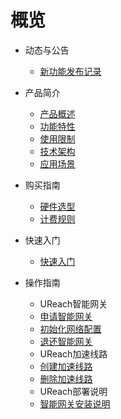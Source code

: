 # 概览
* 动态与公告
  * [新功能发布记录](/boundless-gateway/releasenotes/newfunctions.md)
* 产品简介
  * [产品概述](/boundless-gateway/intro/description.md)
  * [功能特性](/boundless-gateway/intro/function.md)
  * [使用限制](/boundless-gateway/intro/limit.md)
  * [技术架构](/boundless-gateway/intro/architecture.md)
  * [应用场景](/boundless-gateway/intro/application.md)


* 购买指南
  * [硬件选型](/boundless-gateway/guide/HardwareFeatures.md)
  * [计费规则](/boundless-gateway/buy/charge.md)


* 快速入门
  * [快速入门](/boundless-gateway/fast/quick_start.md)

* 操作指南
  * UReach智能网关
   * [申请智能网关](/boundless-gateway/guide/BorrowHardware.md)
   * [初始化网络配置](/boundless-gateway/guide/NetworkConfiguration.md)
   * [退还智能网关](/boundless-gateway/guide/ReturnHardware.md)
  * UReach加速线路
   * [创建加速线路](/boundless-gateway/guide/BuyBandwidth.md)
   * [删除加速线路](/boundless-gateway/guide/RemoveBandwidth.md)
  * UReach部署说明
   * [智能网关安装说明](/boundless-gateway/guide/InstallationNotes.md)

